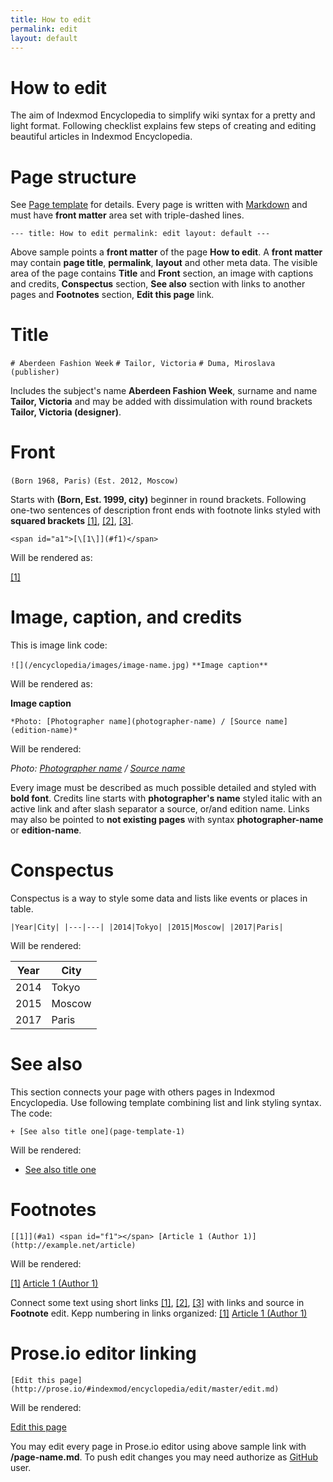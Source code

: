 ```yaml
---
title: How to edit 
permalink: edit
layout: default
---
```


# How to edit 

The aim of Indexmod Encyclopedia to simplify wiki syntax for a pretty and light format. Following checklist explains few steps of creating and editing beautiful articles in Indexmod Encyclopedia.

# Page structure 

See [Page template](page-template.md) for details. Every page is written with [Markdown](https://daringfireball.net/projects/markdown/syntax) and must have **front matter** area set with triple-dashed lines. 

`---
title: How to edit
permalink: edit
layout: default
---`

Above sample points a **front matter** of the page **How to edit**. A **front matter** may contain **page title**, **permalink**, **layout** and other meta data. The visible area of the page contains **Title** and **Front** section, an image with captions and credits, **Conspectus** section, **See also** section with links to another pages and **Footnotes** section, **Edit this page** link.

# Title  


`# Aberdeen Fashion Week` 
`# Tailor, Victoria` 
`# Duma, Miroslava (publisher)` 


Includes the subject's name **Aberdeen Fashion Week**, surname and name **Tailor, Victoria** and may be added with dissimulation with round brackets **Tailor, Victoria (designer)**. 

# Front

`(Born 1968, Paris)` 
`(Est. 2012, Moscow)` 


Starts with **(Born, Est. 1999, city)** beginner in round brackets. Following one-two sentences of description front ends with footnote links styled with **squared brackets** <span id="a1">[\[1\]](#f1)</span>, <span id="a2">[\[2\]](#f2)</span>, <span id="a3">[\[3\]](#f3)</span>. 

`<span id="a1">[\[1\]](#f1)</span>` 

Will be rendered as:

<span id="a1">[\[1\]](#f1)</span>


# Image, caption, and credits

This is image link code:

`![](/encyclopedia/images/image-name.jpg)`
`**Image caption**`

Will be rendered as:

**Image caption**


`*Photo: [Photographer name](photographer-name) / [Source name](edition-name)*`

Will be rendered:

*Photo: [Photographer name](photographer-name) / [Source name](edition-name)*

Every image must be described as much possible detailed and styled with **bold font**. Credits line starts with **photographer's name** styled italic with an active link and after slash separator a source, or/and edition name. Links may also be pointed to **not existing pages** with syntax **photographer-name** or **edition-name**.

# Conspectus

Conspectus is a way to style some data and lists like events or places in table. 

`|Year|City|
|---|---|
|2014|Tokyo|
|2015|Moscow|
|2017|Paris|`

Will be rendered:

|Year|City|
|----|-----|
|2014|Tokyo|
|2015|Moscow|
|2017|Paris|

# See also 

This section connects your page with others pages in Indexmod Encyclopedia. Use following template combining list and link styling syntax. The code:

`+ [See also title one](page-template-1)`

Will be rendered:

+ [See also title one](page-template-1)


# Footnotes 

`[[1]](#a1) <span id="f1"></span> [Article 1 (Author 1)] (http://example.net/article)`

Will be rendered:

[[1]](#a1) <span id="f1"></span> [Article 1 (Author 1)](http://example.net/article)


Connect some text using short links <span id="a1">[\[1\]](#f1)</span>, <span id="a2">[\[2\]](#f2)</span>, <span id="a3">[\[3\]](#f3)</span> with links and source in **Footnote** edit. Kepp numbering in links organized: [[1]](#a1) <span id="f1"></span> [Article 1 (Author 1)](http://example.net/article)


# Prose.io editor linking

`[Edit this page](http://prose.io/#indexmod/encyclopedia/edit/master/edit.md)`

Will be rendered:

[Edit this page](http://prose.io/#indexmod/encyclopedia/edit/master/edit.md)

You may edit every page in Prose.io editor using above sample link with **/page-name.md**. To push edit changes you may need authorize as [GitHub](https://github.com/join) user.
